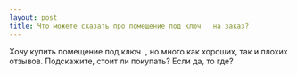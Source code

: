 ```yaml
---
layout: post 
title: Что можете сказать про помещение под ключ ‌ ‌ на заказ? 
--- 
```

Хочу купить помещение под ключ ‌ ‌, но много как хороших, так и плохих отзывов. Подскажите, стоит ли покупать? Если да, то где?